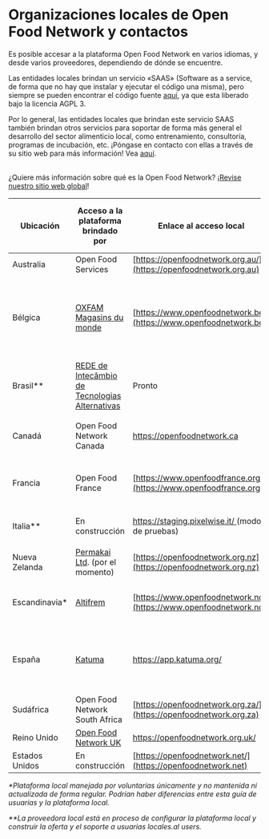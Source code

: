 # Organizaciones locales de Open Food Network y contactos

Es posible accesar a la plataforma Open Food Network en varios idiomas, y desde varios proveedores, dependiendo de dónde se encuentre.&#x20;

Las entidades locales brindan un servicio «SAAS» (Software as a service, de forma que no hay que instalar y ejecutar el código una misma), pero siempre se pueden encontrar el código fuente [aquí](https://github.com/openfoodfoundation/openfoodnetwork#boards?repos=6257856), ya que esta liberado bajo la licencia AGPL 3.

Por lo general, las entidades locales que brindan este servicio SAAS también brindan otros servicios para soportar de forma más general el desarrollo del sector alimenticio local, como entrenamiento, consultoría, programas de incubación, etc. ¡Póngase en contacto con ellas a través de su sitio web para más información! Vea [aquí](https://www.openfoodnetwork.org/find-your-local-open-food-network/).

\
¿Quiere más información sobre qué es la Open Food Network? ¡[Revise nuestro sitio web global](https://www.openfoodnetwork.org)!

| Ubicación      | Acceso a la plataforma brindado por                                                                                      | Enlace al acceso local                                                          | Idiomas brindados por la plataforma local                 |
| -------------- | ------------------------------------------------------------------------------------------------------------------------ | ------------------------------------------------------------------------------- | --------------------------------------------------------- |
| Australia      | Open Food Services                                                                                                       | [https://openfoodnetwork.org.au/](https://openfoodnetwork.org.au)               | Inglés                                                    |
| Bélgica        | [OXFAM Magasins du monde](https://www.oxfammagasinsdumonde.be/acheter-equitable/open-food-network-belgium/#.XYoOOvfgo5k) | [https://www.openfoodnetwork.be](https://www.openfoodnetwork.be)                | <p>Francés</p><p>Alemán</p><p>Inglés</p><p>Deutsch</p>    |
| Brasil\*\*     | [REDE de Intecâmbio de Tecnologias Alternativas](http://redemg.org.br)                                                   | Pronto                                                                          | Portugués                                                 |
| Canadá         | Open Food Network Canada                                                                                                 | [https://openfoodnetwork.ca ](https://openfoodnetwork.ca)                       | <p>Inglés</p><p>Francés</p>                               |
| Francia        | Open Food France                                                                                                         | [https://www.openfoodfrance.org/](https://www.openfoodfrance.org)               | <p>Francés</p><p>Italiano</p>                             |
| Italia\*\*     | En construcción                                                                                                          | [https://staging.pixelwise.it/ ](https://staging.pixelwise.it)(modo de pruebas) | <p>Italiano<br>Inglés</p>                                 |
| Nueva Zelanda  | [Permakai Ltd](https://permakai.nz). (por el momento)                                                                    | [https://openfoodnetwork.org.nz](https://openfoodnetwork.org.nz)                | Inglés                                                    |
| Escandinavia\* | [Altifrem](https://altifrem.wordpress.com)                                                                               | [https://www.openfoodnetwork.no/](https://www.openfoodnetwork.no)               | <p>Noruego</p><p>Sueco</p>                                |
| España         | [Katuma](http://katuma.org)                                                                                              | [https://app.katuma.org/ ](https://app.katuma.org)                              | <p>Castellano</p><p>Catalán <br>Portugués<br>Italiano</p> |
| Sudáfrica      | Open Food Network South Africa                                                                                           | [https://openfoodnetwork.org.za/](https://openfoodnetwork.org.za)               | Inglés                                                    |
| Reino Unido    | [Open Food Network UK](https://about.openfoodnetwork.org.uk)                                                             | [https://openfoodnetwork.org.uk/ ](https://openfoodnetwork.org.uk)              | Inglés                                                    |
| Estados Unidos | En construcción                                                                                                          | [https://openfoodnetwork.net/](https://openfoodnetwork.net)                     | Inglés                                                    |

_\*Plataforma local manejada por voluntarias únicamente y no mantenida ni actualizada de forma regular. Podrían haber diferencias entre esta guía de usuarias y la plataforma local._

_\*\*La proveedora local está en proceso de configurar la plataforma local y construir la oferta y el soporte a usuarias locales.al users._
